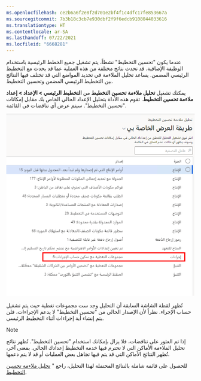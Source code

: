 ```yaml
---
ms.openlocfilehash: ce2b6a6f2e8f2d701e2bf4f1c4dfc17fe853667a
ms.sourcegitcommit: 7b3b18c3cb7e930dbf2f9f6edcb9108044033616
ms.translationtype: HT
ms.contentlocale: ar-SA
ms.lasthandoff: 07/22/2021
ms.locfileid: "6668281"
---
```

عندما يكون "تحسين التخطيط" نشطاً، يتم تشغيل جميع الخطط الرئيسية باستخدام الوظيفة الإضافية. قد تحدث نتائج مختلفة من هذه العملية عما قد يحدث مع التخطيط الرئيسي المضمن. يساعد تحليل الملاءمة في تحديد المواضع التي قد تختلف فيها النتائج بين التخطيط الرئيسي المضمن وتحسين التخطيط. 


يمكنك تشغيل **تحليل ملاءمة تحسين التخطيط** من **التخطيط الرئيسي > الإعداد > إعداد ملاءمة تحسين التخطيط**. تقوم هذه الأداة بتحليل الإعداد الحالي الخاص بك مقابل إمكانات "تحسين التخطيط". سيتم عرض أي تناقضات في القائمة.

![لقطة شاشة لصفحة تحليل ملاءمة "تحسين التخطيط".](../media/fit-analysis-ssm.png)


تُظهر لقطة الشاشة السابقة أن التحليل وجد ست مجموعات تغطية حيث يتم تشغيل حساب الإجراء. نظراً لأن الإصدار الحالي من "تحسين التخطيط" لا يدعم الإجراءات، فلن يتم إنشاء أية إجراءات أثناء التخطيط الرئيسي. 

> [!NOTE]
> إذا تم العثور على تناقضات، فلا يزال بإمكانك استخدام "تحسين التخطيط". تُظهر نتائج تحليل الملاءمة الأماكن التي لا تحترم فيها خدمة التخطيط إعدادك الحالي. بمعنى آخر، تُظهر النتائج الأماكن التي قد يتم فيها تجاهل بعض العمليات أو قد لا يتم دعمها.

للحصول على قائمة شاملة بالنتائج المحتملة لهذا التحليل، راجع " [تحليل ملاءمة تحسين التخطيط](https://docs.microsoft.com/dynamics365/supply-chain/master-planning/planning-optimization/planning-optimization-fit-analysis/?azure-portal=true).


